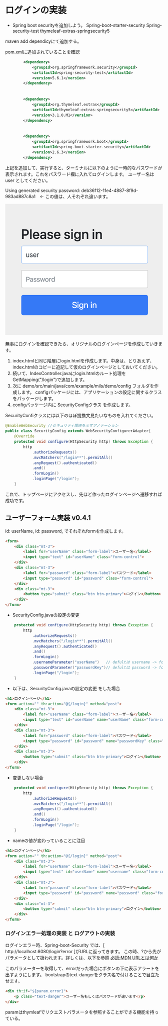 # ログインの実装

* Spring boot securityを追加しよう。
  Spring-boot-starter-security
  Spring-security-test
  thymeleaf-extras-springsecurity5

maven add dependicyにて追加する。

pom.xmlに追加されていることを確認

```xml
		<dependency>
			<groupId>org.springframework.security</groupId>
			<artifactId>spring-security-test</artifactId>
			<version>5.6.1</version>
		</dependency>


		<dependency>
			<groupId>org.thymeleaf.extras</groupId>
			<artifactId>thymeleaf-extras-springsecurity5</artifactId>
			<version>3.1.0.M1</version>
		</dependency>


		<dependency>
			<groupId>org.springframework.boot</groupId>
			<artifactId>spring-boot-starter-security</artifactId>
			<version>2.6.3</version>
		</dependency>
```

上記を追加して、実行すると、ターミナルに以下のように一時的なパスワードが表示されます。これをパスワード欄に入れてログインします。
ユーザー名は user としてください。

Using generated security password: deb36f12-11e4-4887-8f9d-983ad887c8a1　<- この値は、人それぞれ違います。

![ログイン画面](/README-assets/login.png)

無事にログインを確認できたら、オリジナルのログインページを作成していきます。

1. index.htmlと同じ階層にlogin.htmlを作成します。中身は、とりあえず、index.htmlのコピーに追記して仮のログインページとしておいてください。
2. 続いて、IndexController.javaにlogin.htmlのルート処理をGetMapping("/login")で追加します。
3. 次に demo/src/main/java/com/example/mils/demo/config フォルダを作成します。
    configパッケージには、アプリケーションの設定に関するクラスをパッケージします。
4. configパッケージ内に SecurityConfigクラス を作成します。

SecurityConfiクラスには以下のほぼ提携文見たいなものを入れてください。
```java
@EnableWebSecurity //セキュリティ関連を示すアノテーション
public class SecurityConfig extends WebSecurityConfigurerAdapter{
    @Override
    protected void configure(HttpSecurity http) throws Exception {
        http
            .authorizeRequests()
            .mvcMatchers("/login**").permitAll()
            .anyRequest().authenticated()
            .and()
            .formLogin()
            .loginPage("/login");
    }
```

これで、トップページにアクセスし、先ほど作ったログインページへ遷移すれば成功です。


## ユーザーフォーム実装 v0.4.1

id: userName, id: password, でそれぞれformを作成します。
```html
<form>
    <div class="mt-3">
        <label for="userName" class="form-label">ユーザー名</label>
        <input type="text" id="userName" class="form-control">
    </div>
    <div class="mt-3">
        <label for="password" class="form-label">パスワード</label>
        <input type="password" id="password" class="form-control">
    </div>
    <div class="mt-3">
        <button type="submit" class="btn btn-primary">ログイン</button>
    </div>
</form>
```

* SecurityConfig.javaの設定の変更
```java
    protected void configure(HttpSecurity http) throws Exception {
        http
            .authorizeRequests()
            .mvcMatchers("/login**").permitAll()
            .anyRequest().authenticated()
            .and()
            .formLogin()
            .usernameParameter("userName")   // defultは username -> formのname属性でkeyとして取り扱う変数名を変更する場合につける
            .passwordParameter("passwordKey")// defultは password -> formのname属性でkeyとして取り扱う変数名を変更する場合につける
            .loginPage("/login");
    }
```

* 以下は、SecurityConfig.javaの設定の変更 をした場合
```html
<h1>ログインページ</h1>
<form action="" th:action="@{/login}" method="post">
    <div class="mt-3">
        <label for="userName" class="form-label">ユーザー名</label>
        <input type="text" id="userName" name="userName" class="form-control">
    </div>
    <div class="mt-3">
        <label for="password" class="form-label">パスワード</label>
        <input type="password" id="password" name="passwordKey" class="form-control">
    </div>
    <div class="mt-3">
        <button type="submit" class="btn btn-primary">ログイン</button>
    </div>
</form>
```

* 変更しない場合
```java
    protected void configure(HttpSecurity http) throws Exception {
        http
            .authorizeRequests()
            .mvcMatchers("/login**").permitAll()
            .anyRequest().authenticated()
            .and()
            .formLogin()
            .loginPage("/login");
    }
```

* nameの値が変わっていることに注目
```html
<h1>ログインページ</h1>
<form action="" th:action="@{/login}" method="post">
    <div class="mt-3">
        <label for="userName" class="form-label">ユーザー名</label>
        <input type="text" id="userName" name="username" class="form-control">
    </div>
    <div class="mt-3">
        <label for="password" class="form-label">パスワード</label>
        <input type="password" id="password" name="password" class="form-control">
    </div>
    <div class="mt-3">
        <button type="submit" class="btn btn-primary">ログイン</button>
    </div>
</form>
```

### ログインエラー処理の実装 と ログアウトの実装

ログインエラー時、Spring-boot-Security では、[ http://localhost:8080/login?error ]がURLに返ってきます。
この時、?から先がパラメータとして扱われます。詳しくは、以下を参照
[必読:MDN URLとは何か](https://developer.mozilla.org/ja/docs/Learn/Common_questions/What_is_a_URL)

このパラメーターを取得して、errorだった場合にボタンの下に表示アラートを出すようにします。
bootstrapのtext-dangerをクラス名で付けることで目立たせます。

```html
<div th:if="${param.error}">
    <p class="text-danger">ユーザー名もしくはパスワードが違います</p>
</div>  
```
paramはthymleafでリクエストパラメータを参照することができる機能を持っている。

